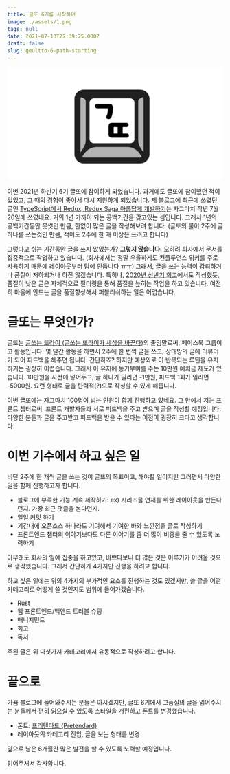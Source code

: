 ```yaml
---
title: 글또 6기를 시작하며
image: ./assets/1.png
tags: null
date: 2021-07-13T22:39:25.000Z
draft: false
slug: geultto-6-path-starting
---
```


![이미지1](./assets/1.png)

이번 2021년 하반기 6기 글또에 참여하게 되었습니다. 과거에도 글또에 참여했던 적이 있었고, 그 때의 경험이 좋아서 다시 지원하게 되었습니다.
제 블로그에 최근에 쓰였던 글인 [TypeScript에서 Redux, Redux Saga 아름답게 개발하기](https://vallista.kr/2020/07/20/TypeScript%EC%97%90%EC%84%9C-Redux-Redux-Saga-%EC%95%84%EB%A6%84%EB%8B%B5%EA%B2%8C-%EA%B0%9C%EB%B0%9C%ED%95%98%EA%B8%B0/)는 자그마치 작년 7월 20일에 쓰였네요.
거의 1년 가까이 되는 공백기간을 갖고있는 셈입니다. 그래서 1년의 공백기간동안 못썻던 만큼, 한없이 많은 글을 작성해보려 합니다. (글또의 룰이 2주에 글 하나를 쓰는것인 만큼, 적어도 2주에 한 개 이상은 쓰려고 합니다)

그렇다고 쉬는 기간동안 글을 쓰지 않았는가? **그렇지 않습니다.** 오히려 회사에서 문서를 집중적으로 작업하고 있습니다. (회사에서는 정말 우울하게도 컨플루언스 위키를 주로 사용하기 때문에 레이아웃부터 맘에 안듭니다 ㅠㅠ)
그래서, 글을 쓰는 능력이 감퇴하거나 품질이 저하되거나 하진 않겠습니다. 특히나, [2020년 상반기 회고](http://localhost:8000/2020/07/11/2020%EB%85%84-%EC%83%81%EB%B0%98%EA%B8%B0-%ED%9A%8C%EA%B3%A0/)에서도 작성했듯, 품질이 낮은 글은 자체적으로 필터링을 통해 품질을 높히는 작업을 하고 있습니다.
여전히 마음에 안드는 글을 품질향상해서 퍼블리쉬하는 일은 어렵습니다.

# 글또는 무엇인가?

글또는 [글쓰는 또라이 (글쓰는 또라이가 세상을 바꾼다)](https://www.facebook.com/groups/geultto/)의 줄임말로써, 페이스북 그룹이고 활동입니다.
몇 달간 활동을 하면서 2주에 한 번씩 글을 쓰고, 상대방의 글에 리뷰어가 되어 피드백을 해주면 됩니다. 간단하죠? 하지만 예상외로 이 반복되는 루틴을 유지하기는 굉장히 어렵습니다.
그래서 이 유지에 동기부여를 주는 10만원 예치금 제도가 있습니다. 10만원을 사전에 넣어두고, 글 하나가 밀리면 -1만원, 피드백 1회가 밀리면 -5000원. 요런 형태로 글을 탄력적(?)으로 작성할 수 있게 해줍니다.

이번 글또에는 자그마치 100명이 넘는 인원이 함께 진행하고 있네요. 그 안에서 저는 프론트 챕터로써, 프론트 개발자들과 서로 피드백을 주고 받으며 글을 작성할 예정입니다.
다양한 분들과 글을 주고받고 피드백을 받을 수 있다는 이점이 굉장히 크다고 생각합니다.

# 이번 기수에서 하고 싶은 일

비단 2주에 한 개씩 글을 쓰는 것이 글또의 목표이고, 해야할 일이지만 그러면서 다양한 일을 함께 진행하고자 합니다.

- 블로그에 부족한 기능 계속 제작하기: ex) 시리즈물 연재를 위한 레이아웃을 만든다던지. 가장 최근 댓글을 본다던지.
- 일일 커밋 하기
- 기간내에 오픈소스 하나라도 기여해서 기여한 바와 느낀점을 글로 작성하기
- 프론트엔드 챕터의 이야기보다도 다른 이야기를 좀 더 많이 비중을 줄 수 있도록 노력하기

아무래도 회사의 일에 집중을 하고있고, 바쁘다보니 더 많은 것은 이루기가 어려울 것으로 생각했습니다.
그래서 간단하게 4가지만 진행을 하려고 합니다.

하고 싶은 일에는 위의 4가지의 부가적인 요소를 진행하는 것도 있겠지만, 쓸 글을 어떤 카테고리로 어떻게 쓸 것인지도 범위에 들어가겠습니다.

- Rust
- 웹 프론트엔드/백앤드 트러블 슈팅
- 매니지먼트
- 회고
- 독서

주된 글은 위 다섯가지 카테고리에서 유동적으로 작성하려고 합니다.

# 끝으로

가끔 블로그에 들어와주시는 분들은 아시겠지만, 글또 6기에서 고품질의 글을 읽어주시는 분들께서 편히 읽으실 수 있도록 스타일을 개편하고 폰트를 변경했습니다.

- 폰트: [프리텐다드 (Pretendard)](https://cactus.tistory.com/306)
- 레이아웃의 카테고리 진입, 글을 보는 형태를 변경

앞으로 남은 6개월간 많은 발전을 할 수 있도록 노력할 예정입니다.

읽어주셔서 감사합니다.